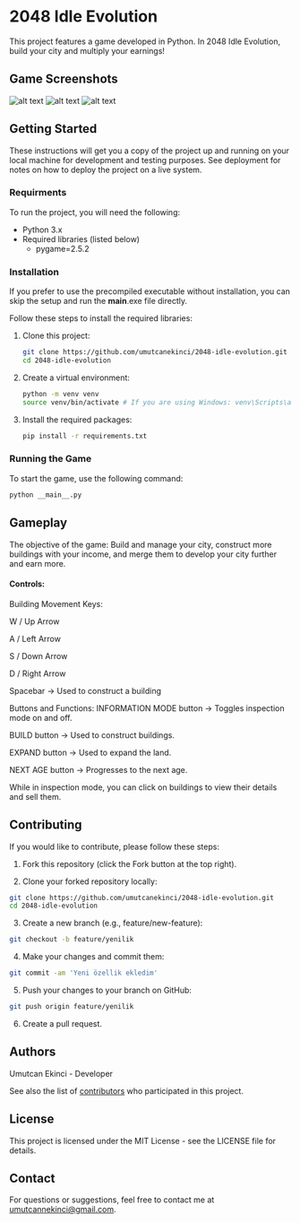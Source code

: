 # 2048 Idle Evolution

This project features a game developed in Python. In 2048 Idle Evolution, build your city and multiply your earnings!

## Game Screenshots

![alt text](https://github.com/umutcanekinci/2048-idle-evolution/blob/main/images/samples/sample-1.png?raw=true)
![alt text](https://github.com/umutcanekinci/2048-idle-evolution/blob/main/images/samples/sample-2.png?raw=true)
![alt text](https://github.com/umutcanekinci/2048-idle-evolution/blob/main/images/samples/sample-3.png?raw=true)

## Getting Started

These instructions will get you a copy of the project up and running on your local machine for development and testing purposes. See deployment for notes on how to deploy the project on a live system.

### Requirments

To run the project, you will need the following:

- Python 3.x
- Required libraries (listed below)
    - pygame=2.5.2

### Installation

If you prefer to use the precompiled executable without installation, you can skip the setup and run the __main__.exe file directly.


Follow these steps to install the required libraries:

1. Clone this project:
    ```sh
    git clone https://github.com/umutcanekinci/2048-idle-evolution.git
    cd 2048-idle-evolution
    ```

2. Create a virtual environment:
    ```sh
    python -m venv venv
    source venv/bin/activate # If you are using Windows: venv\Scripts\activate
    ```

3. Install the required packages:
    ```sh
    pip install -r requirements.txt
    ```

### Running the Game

To start the game, use the following command:
```sh
python __main__.py
```

## Gameplay

The objective of the game: Build and manage your city, construct more buildings with your income, and merge them to develop your city further and earn more.

#### Controls:

Building Movement Keys:

W / Up Arrow

A / Left Arrow

S / Down Arrow

D / Right Arrow

Spacebar → Used to construct a building

Buttons and Functions:
INFORMATION MODE button → Toggles inspection mode on and off.

BUILD button → Used to construct buildings.

EXPAND button → Used to expand the land.

NEXT AGE button → Progresses to the next age.

While in inspection mode, you can click on buildings to view their details and sell them.

## Contributing

If you would like to contribute, please follow these steps:

1. Fork this repository (click the Fork button at the top right).

2. Clone your forked repository locally:
```sh
git clone https://github.com/umutcanekinci/2048-idle-evolution.git
cd 2048-idle-evolution
```

3. Create a new branch (e.g., feature/new-feature):
```sh
git checkout -b feature/yenilik
```

4. Make your changes and commit them:
```sh
git commit -am 'Yeni özellik ekledim'
```

5. Push your changes to your branch on GitHub:
```sh
git push origin feature/yenilik
```

6. Create a pull request.

## Authors

Umutcan Ekinci - Developer


See also the list of <a href="https://github.com/umutcanekinci/2048-idle-evolution/contributors">contributors</a> who participated in this project.

## License

This project is licensed under the MIT License - see the LICENSE file for details.

## Contact

For questions or suggestions, feel free to contact me at umutcannekinci@gmail.com.

